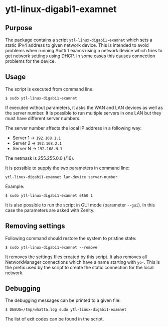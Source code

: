 # ytl-linux-digabi1-examnet

## Purpose

The package contains a script `ytl-linux-digabi1-examnet` which sets a static
IPv4 address to given network device. This is intended to avoid problems when running
Abitti 1 exams using a network device which tries to get network settings using DHCP.
In some cases this causes connection problems for the device.

## Usage

The script is executed from command line:

`$ sudo ytl-linux-digabi1-examnet`

If executed without parameters, it asks the WAN and LAN devices as well as the
server number. It is possible to run multiple servers in one LAN but they must have
different server numbers.

The server number affects the local IP address in a following way:
* Server 1 -> `192.168.1.1`
* Server 2 -> `192.168.2.1`
* Server N -> `192.168.N.1`

The netmask is 255.255.0.0 (/16).

It is possible to supply the two parameters in command line:

`ytl-linux-digabi1-examnet lan-device server-number`

Example:

`$ sudo ytl-linux-digabi1-examnet eth0 1`

It is also possible to run the script in GUI mode (parameter `--gui`). In this case the
parameters are asked with Zenity.

## Removing settings

Following command should restore the system to pristine state:

`$ sudo ytl-linux-digabi1-examnet --remove`

It removes the settings files created by this script. It also removes all NetworkManager
connections which have a name starting with `yo-`. This is the prefix used by the
script to create the static connection for the local network.

## Debugging

The debugging messages can be printed to a given file:

`$ DEBUG=/tmp/whatta.log sudo ytl-linux-digabi1-examnet`

The list of exit codes can be found in the script.
